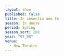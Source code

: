 ```yaml
---
layout: show
published: false
title: In absentia amo te
season: In House
period: Spring
season_sort: 280
year: "97_98"
venue:
  - New Theatre
---
```



